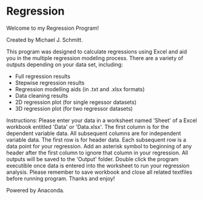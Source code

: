 # Regression

Welcome to my Regression Program!

Created by Michael J. Schmitt.

This program was designed to calculate regressions using Excel and aid you in the multiple regression modeling process.
There are a variety of outputs depending on your data set, including:
<ul>
  <li>Full regression results</li>
  <li>Stepwise regression results</li>
  <li>Regression modelling aids (in .txt and .xlsx formats)</li>
  <li>Data cleaning results</li>
  <li>2D regression plot (for single regessor datasets)</li>
  <li>3D regression plot (for two regressor datasets)</li>
</ul>

Instructions:
Please enter your data in a worksheet named 'Sheet' of a Excel workbook entitled 'Data' or 'Data.xlsx'.
The first column is for the dependent variable data.
All subsequent columns are for independent variable data.
The first row is for header data.
Each subsequent row is a data point for your regression.
Add an asterisk symbol to beginning of any header after the first column to ignore that column in your regression.
All outputs will be saved to the 'Output' folder.
Double click the program executible once data is entered into the worksheet to run your regression analysis.
Please remember to save workbook and close all related textfiles before running program.
Thanks and enjoy!

Powered by Anaconda.
